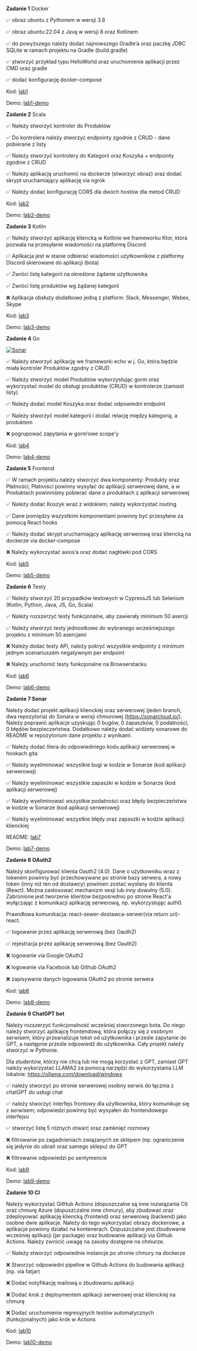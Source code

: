 **Zadanie 1** Docker

:white_check_mark: obraz ubuntu z Pythonem w wersji 3.8

:white_check_mark: obraz ubuntu:22.04 z Javą w wersji 8 oraz Kotlinem

:white_check_mark: do powyższego należy dodać najnowszego Gradle’a oraz paczkę JDBC SQLite w ramach projektu na Gradle (build.gradle)

:white_check_mark: stworzyć przykład typu HelloWorld oraz uruchomienie aplikacji przez CMD oraz gradle

:white_check_mark: dodać konfigurację docker-compose

Kod: [lab1](https://github.com/cr0ow/E-Business-2024/tree/master/lab1)

Demo: [lab1-demo](https://github.com/cr0ow/E-Business-2024/assets/70718059/e94d98f0-894b-44b0-b34a-04b0e21bb427)


**Zadanie 2** Scala

:white_check_mark: Należy stworzyć kontroler do Produktów

:white_check_mark: Do kontrolera należy stworzyć endpointy zgodnie z CRUD - dane pobierane z listy

:white_check_mark: Należy stworzyć kontrolery do Kategorii oraz Koszyka + endpointy zgodnie z CRUD

:white_check_mark: Należy aplikację uruchomić na dockerze (stworzyć obraz) oraz dodać skrypt uruchamiający aplikację via ngrok

:white_check_mark: Należy dodać konfigurację CORS dla dwóch hostów dla metod CRUD

Kod: [lab2](https://github.com/cr0ow/E-Business-2024/tree/master/lab2)

Demo: [lab2-demo](https://github.com/cr0ow/E-Business-2024/assets/70718059/2e86731b-6093-4c80-bccd-efecfa828884)


**Zadanie 3** Kotlin

:white_check_mark: Należy stworzyć aplikację kliencką w Kotlinie we frameworku Ktor, która pozwala na przesyłanie wiadomości na platformę Discord

:white_check_mark: Aplikacja jest w stanie odbierać wiadomości użytkowników z platformy Discord skierowane do aplikacji (bota)

:white_check_mark: Zwróci listę kategorii na określone żądanie użytkownika

:white_check_mark: Zwróci listę produktów wg żądanej kategorii

:x: Aplikacja obsłuży dodatkowo jedną z platform: Slack, Messenger, Webex, Skype

Kod: [lab3](https://github.com/cr0ow/E-Business-2024/tree/master/lab3/ktor-sample)

Demo: [lab3-demo](https://github.com/cr0ow/E-Business-2024/assets/70718059/c64de11f-8425-42a5-9378-9c111ae51657)


**Zadanie 4** Go

[![Sonar](https://img.shields.io/badge/SonarQube-Project_Report-blue?style=flat&logo=sonarqube)](https://sonarcloud.io/summary/new_code?id=cr0ow_E-Business-2024)


:white_check_mark: Należy stworzyć aplikację we frameworki echo w j. Go, która będzie miała kontroler Produktów zgodny z CRUD

:white_check_mark: Należy stworzyć model Produktów wykorzystując gorm oraz wykorzystać model do obsługi produktów (CRUD) w kontrolerze (zamiast listy)

:white_check_mark: Należy dodać model Koszyka oraz dodać odpowiedni endpoint

:white_check_mark: Należy stworzyć model kategorii i dodać relację między kategorią, a produktem

:x: pogrupować zapytania w gorm’owe scope'y

Kod: [lab4](https://github.com/cr0ow/E-Business-2024/tree/master/lab4)

Demo: [lab4-demo](https://github.com/cr0ow/E-Business-2024/assets/70718059/a22a52c2-50eb-4120-b6aa-3cbbe0d11779)


**Zadanie 5** Frontend

:white_check_mark: W ramach projektu należy stworzyć dwa komponenty: Produkty oraz Płatności; Płatności powinny wysyłać do aplikacji serwerowej dane, a w Produktach powinniśmy pobierać dane o produktach z aplikacji serwerowej

:white_check_mark: Należy dodać Koszyk wraz z widokiem; należy wykorzystać routing

:white_check_mark: Dane pomiędzy wszystkimi komponentami powinny być przesyłane za pomocą React hooks

:white_check_mark: Należy dodać skrypt uruchamiający aplikację serwerową oraz kliencką na dockerze via docker-compose

:x: Należy wykorzystać axios’a oraz dodać nagłówki pod CORS

Kod: [lab5](https://github.com/cr0ow/E-Business-2024/tree/master/lab5)

Demo: [lab5-demo](https://github.com/cr0ow/E-Business-2024/assets/70718059/e3bdc651-3c6a-4e9c-9143-0ee16b9cb2c4)


**Zadanie 6** Testy

:white_check_mark: Należy stworzyć 20 przypadków testowych w CypressJS lub Selenium (Kotlin, Python, Java, JS, Go, Scala)

:white_check_mark: Należy rozszerzyć testy funkcjonalne, aby zawierały minimum 50 asercji

:white_check_mark: Należy stworzyć testy jednostkowe do wybranego wcześniejszego projektu z minimum 50 asercjami

:x: Należy dodać testy API, należy pokryć wszystkie endpointy z minimum jednym scenariuszem negatywnym per endpoint

:x: Należy uruchomić testy funkcjonalne na Browserstacku

Kod: [lab6](https://github.com/cr0ow/E-Business-2024/tree/master/lab6)

Demo: [lab6-demo](https://github.com/cr0ow/E-Business-2024/assets/70718059/1098619e-168d-4c87-8f3e-f6fa98a86a95)


**Zadanie 7 Sonar**

Należy dodać projekt aplikacji klienckiej oraz serwerowej (jeden branch, dwa repozytoria) do Sonara w wersji chmurowej (https://sonarcloud.io/). Należy poprawić aplikacje uzyskując 0 bugów, 0 zapaszków, 0 podatności, 0 błędów bezpieczeństwa. Dodatkowo należy dodać widżety sonarowe do README w repozytorium dane projektu z wynikami.

:white_check_mark: Należy dodać litera do odpowiedniego kodu aplikacji serwerowej w hookach gita

:white_check_mark: Należy wyeliminować wszystkie bugi w kodzie w Sonarze (kod aplikacji serwerowej)

:white_check_mark: Należy wyeliminować wszystkie zapaszki w kodzie w Sonarze (kod aplikacji serwerowej)

:white_check_mark: Należy wyeliminować wszystkie podatności oraz błędy bezpieczeństwa w kodzie w Sonarze (kod aplikacji serwerowej)

:white_check_mark: Należy wyeliminować wszystkie błędy oraz zapaszki w kodzie aplikacji klienckiej

README: [lab7](https://github.com/cr0ow/E-Business-2024/tree/master/lab7)

Demo: [lab7-demo](https://github.com/cr0ow/E-Business-2024/tree/master/demos/lab7.png)

**Zadanie 8 OAuth2**

Należy skonfigurować klienta Oauth2 (4.0). Dane o użytkowniku wraz z tokenem powinny być przechowywane po stronie bazy serwera, a nowy token (inny niż ten od dostawcy) powinien zostać wysłany do klienta (React). Można zastosować mechanizm sesji lub inny dowolny (5.0). Zabronione jest tworzenie klientów bezpośrednio po stronie React'a wyłączając z komunikacji aplikację serwerową, np. wykorzystując auth0.

Prawidłowa komunikacja: react-sewer-dostawca-serwer(via return uri)-react.

:white_check_mark: logowanie przez aplikację serwerową (bez Oauth2)

:white_check_mark: rejestracja przez aplikację serwerową (bez Oauth2)

:x: logowanie via Google OAuth2

:x: logowanie via Facebook lub Github OAuth2

:x: zapisywanie danych logowania OAuth2 po stronie serwera

Kod: [lab8](https://github.com/cr0ow/E-Business-2024/tree/master/lab8)

Demo: [lab8-demo](https://github.com/cr0ow/E-Business-2024/assets/70718059/5bd3afa6-8cd1-4bc2-9ffa-0671a0bdfcaa)

**Zadanie 9 ChatGPT bot**

Należy rozszerzyć funkcjonalność wcześniej stworzonego bota. Do niego należy stworzyć aplikajcę frontendową, która połączy się z osobnym serwisem, który przeanalizuje tekst od użytkownika i prześle zapytanie do GPT, a następnie prześle odpowiedź do użytkownika. Cały projekt należy stworzyć w Pythonie.

Dla studentów, którzy nie chcą lub nie mogą korzystać z GPT, zamiast GPT należy wykorzystać LLAMA2 za pomocą narzędzi do wykorzystania LLM lokalnie: https://ollama.com/download/windows

:white_check_mark: należy stworzyć po stronie serwerowej osobny serwis do łącznia z chatGPT do usługi chat

:white_check_mark: należy stworzyć interfejs frontowy dla użytkownika, który komunikuje się z serwisem; odpowiedzi powinny być wysyałen do frontendowego interfejsu

:white_check_mark: stworzyć listę 5 różnych otwarć oraz zamknięć rozmowy

:x: filtrowanie po zagadnieniach związanych ze sklepem (np. ograniczenie się jedynie do ubrań oraz samego sklepu) do GPT

:x: filtrowanie odpowiedzi po sentymencie

Kod: [lab9](https://github.com/cr0ow/E-Business-2024/tree/master/lab9)

Demo: [lab9-demo](https://github.com/cr0ow/E-Business-2024/assets/70718059/9518ac60-3560-4717-8110-087c691337a9)

**Zadanie 10 CI**

Należy wykorzystać GitHub Actions (dopuszczalne są inne rozwiązania CI) oraz chmurę Azure (dopuszczalne inne chmury), aby zbudować oraz zdeployować aplikację kliencką (frontend) oraz serwerową (backend) jako osobne dwie aplikacje. Należy do tego wykorzystać obrazy dockerowe, a aplikacje powinny działać na kontenerach. Dopuszczalne jest zbudowanie wcześniej aplikacji (jar package) oraz budowanie aplikacji via Github Actions. Należy zwrócić uwagę na zasoby dostępne na chmurze.

:white_check_mark: Należy stworzyć odpowiednie instancje po stronie chmury na dockerze

:x: Stworzyć odpowiedni pipeline w Github Actions do budowania aplikacji (np. via fatjar)

:x: Dodać notyfikację mailową o zbudowaniu aplikacji

:x: Dodać krok z deploymentem aplikacji serwerowej oraz klienckiej na chmurę

:x: Dodać uruchomienie regresyjnych testów automatycznych (funkcjonalnych) jako krok w Actions

Kod: [lab10](https://github.com/cr0ow/E-Business-2024/tree/master/lab10)

Demo: [lab10-demo](https://github.com/cr0ow/E-Business-2024/assets/70718059/a4301bb5-b9cd-453a-a009-409a663bc4f6)
